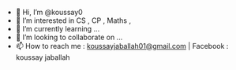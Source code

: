 - 👋 Hi, I’m @koussay0
- 👀 I’m interested in CS , CP , Maths , 
- 🌱 I’m currently learning ...
- 💞️ I’m looking to collaborate on ...
- 📫 How to reach me : koussayjaballah01@gmail.com | Facebook : koussay jaballah 

<!---
koussay0/koussay0 is a ✨ special ✨ repository because its `README.md` (this file) appears on your GitHub profile.
You can click the Preview link to take a look at your changes.
--->
